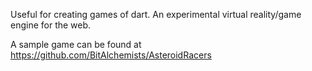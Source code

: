 Useful for creating games of dart. An experimental virtual reality/game engine for the web.

A sample game can be found at https://github.com/BitAlchemists/AsteroidRacers

